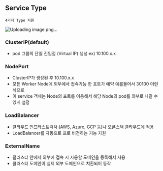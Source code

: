 ## Service Type

```
4가지 Type 지원
```

![Uploading image.png…]()


### ClusterIP(default)
  - pod 그룹의 단일 진입점 (Virtual IP) 생성 ex) 10.100.x.x

### NodePort
  - ClusterIP가 생성된 후 10.100.x.x
  - 모든 Worker Node에 외부에서 접속가능 한 포트가 예약 예를들어서 30100 이런식으로
  - 이 service 객체는 Node의 포트를 이용해서 해당 Node의 pod를 외부로 나갈 수 있게 설정

### LoadBalancer
  - 클라우드 인프라스트럭쳐 (AWS, Azure, GCP 등)나 오픈스택 클라우드에 적용
  - LoadBalancer를 자동으로 프로 비전하는 기능 지원

### ExternalName
  - 클러스터 안에서 외부에 접속 시 사용할 도메인을 등록해서 사용
  - 클러스터 도메인이 실제 외부 도메인으로 치환되어 동작
